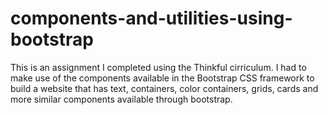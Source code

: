 # components-and-utilities-using-bootstrap

This is an assignment I completed using the Thinkful cirriculum. I had to make use of the components available in the Bootstrap CSS framework to build a website that has text, containers, color containers, grids, cards and more similar components available through bootstrap.
